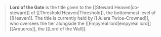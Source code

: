 > **Lord of the Gate** is the title given to the [[Steward Heaven|co-steward]] of [[Threshold Heaven|Threshold]], the bottommost level of [[Heaven]]. The title is currently held by [[Julera Twice-Crowned]], who oversees the tier alongside the [[Empyreal lord|empyreal lord]] [[Arqueros]], the [[Lord of the Wall]].








